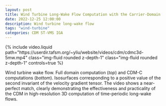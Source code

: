```yaml
---
layout: post
title: Wind Turbine Long-Wake Flow Computation with the Carrier-Domain Method
date: 2022-12-25 12:00:00
description: Wind turbine long-wake flow
tags: "wind-turbine"
categories: CDM ST-VMS IGA
---
```


<div class="row mt-3">
    <div class="col-sm-6 mt-3 mt-md-0">
        {% include video.liquid path="https://userdir.tafsm.org/~yliu/website/videos/cdm/cdmc3d-5mw.mp4" class="img-fluid rounded z-depth-1" class="img-fluid rounded z-depth-1" controls=true %}
    </div>
</div>

Wind turbine wake flow. Full domain computation (_top_) and CDM-C computations (_bottom_). Isosurfaces corresponding to a positive value of the second invariant of the velocity gradient tensor. The video shows a near-perfect match, clearly demonstrating the effectiveness and practicality of the CDM in high-resolution 3D computation of time-periodic long-wake flows.
